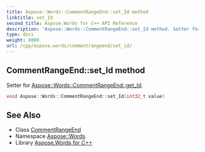 ```yaml
---
title: Aspose::Words::CommentRangeEnd::set_Id method
linktitle: set_Id
second_title: Aspose.Words for C++ API Reference
description: 'Aspose::Words::CommentRangeEnd::set_Id method. Setter for Aspose::Words::CommentRangeEnd::get_Id in C++.'
type: docs
weight: 8000
url: /cpp/aspose.words/commentrangeend/set_id/
---
```

## CommentRangeEnd::set_Id method


Setter for [Aspose::Words::CommentRangeEnd::get_Id](../get_id/).

```cpp
void Aspose::Words::CommentRangeEnd::set_Id(int32_t value)
```

## See Also

* Class [CommentRangeEnd](../)
* Namespace [Aspose::Words](../../)
* Library [Aspose.Words for C++](../../../)
